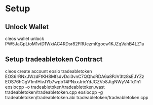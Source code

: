 # Setup

## Unlock Wallet
cleos wallet unlock
PW5JaGpLtoM1vtD1WxiAC4RDsr82FRUczmKgocw1KJZqVahB4LZ1u

## Setup tradeabletoken Contract
cleos create account eosio tradeabletoken EOS6rRNxJWzdFtKH8MfsdvDci3vnC7QQhcRDA6a8PJV3tz8sEJYZz EOS76hCgV1mfHivJYb7wpbT4PNxxJricYdJCZVo8JtgNWyV4Td1h1
eosiocpp -o tradeabletoken/tradeabletoken.wast tradeabletoken/tradeabletoken.cpp
eosiocpp -g tradeabletoken/tradeabletoken.abi tradeabletoken/tradeabletoken.cpp